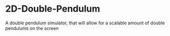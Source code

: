 # 2D-Double-Pendulum

A double pendulum simulator, that will allow for a scalable amount of double pendulums on the screen

